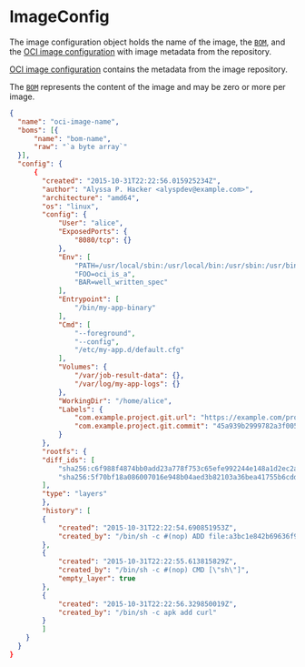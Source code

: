 # ImageConfig

The image configuration object holds the name of the image, the [`BOM`](bom.md), and the [OCI image configuration](https://github.com/opencontainers/image-spec/blob/main/config.md) with image metadata from the repository.

[OCI image configuration](https://github.com/opencontainers/image-spec/blob/main/config.md) contains the metadata from the image repository.

The [`BOM`](bom.md) represents the content of the image and may be zero or more per image.

```json
{
  "name": "oci-image-name",
  "boms": [{
      "name": "bom-name",
      "raw": "`a byte array`"
  }],
  "config": {
      {
        "created": "2015-10-31T22:22:56.015925234Z",
        "author": "Alyssa P. Hacker <alyspdev@example.com>",
        "architecture": "amd64",
        "os": "linux",
        "config": {
            "User": "alice",
            "ExposedPorts": {
                "8080/tcp": {}
            },
            "Env": [
                "PATH=/usr/local/sbin:/usr/local/bin:/usr/sbin:/usr/bin:/sbin:/bin",
                "FOO=oci_is_a",
                "BAR=well_written_spec"
            ],
            "Entrypoint": [
                "/bin/my-app-binary"
            ],
            "Cmd": [
                "--foreground",
                "--config",
                "/etc/my-app.d/default.cfg"
            ],
            "Volumes": {
                "/var/job-result-data": {},
                "/var/log/my-app-logs": {}
            },
            "WorkingDir": "/home/alice",
            "Labels": {
                "com.example.project.git.url": "https://example.com/project.git",
                "com.example.project.git.commit": "45a939b2999782a3f005621a8d0f29aa387e1d6b"
            }
        },
        "rootfs": {
        "diff_ids": [
            "sha256:c6f988f4874bb0add23a778f753c65efe992244e148a1d2ec2a8b664fb66bbd1",
            "sha256:5f70bf18a086007016e948b04aed3b82103a36bea41755b6cddfaf10ace3c6ef"
        ],
        "type": "layers"
        },
        "history": [
        {
            "created": "2015-10-31T22:22:54.690851953Z",
            "created_by": "/bin/sh -c #(nop) ADD file:a3bc1e842b69636f9df5256c49c5374fb4eef1e281fe3f282c65fb853ee171c5 in /"
        },
        {
            "created": "2015-10-31T22:22:55.613815829Z",
            "created_by": "/bin/sh -c #(nop) CMD [\"sh\"]",
            "empty_layer": true
        },
        {
            "created": "2015-10-31T22:22:56.329850019Z",
            "created_by": "/bin/sh -c apk add curl"
        }
        ]
    }
  }
}
```